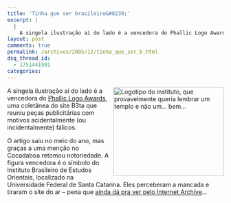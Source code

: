 ```yaml
---
title: 'Tinha que ser brasileiro&#8230;'
excerpt: |
  |
    A singela ilustração aí do lado é a vencedora do Phallic Logo Awards, uma coletânea do site B3ta que reuniu peças publicitárias com motivos acidentalmente (ou incidentalmente) fálicos. O artigo saiu no meio do ano, mas graças a uma menção...
layout: post
comments: true
permalink: /archives/2005/12/tinha_que_ser_b.html
dsq_thread_id:
  - 1751441991
categories:
---
```

<img title="Logotipo do instituto, que provavelmente queria lembrar um templo e não um... bem..." src="//chester.me/archives/img/phallic.gif" width="257" height="206" align="right" />A singela ilustração aí do lado é a vencedora do [Phallic Logo Awards][1], uma coletânea do site B3ta que reuniu peças publicitárias com motivos acidentalmente (ou incidentalmente) fálicos.

O artigo saiu no meio do ano, mas graças a uma menção no Cocadaboa retomou notoriedade. A figura vencedora é o símbolo do Instituto Brasileiro de Estudos Orientais, localizado na Universidade Federal de Santa Catarina. Eles perceberam a mancada e tiraram o site do ar &#8211; pena que [ainda dá pra ver pelo Internet Archive][2]&#8230;

 [1]: http://b3ta.com/features/phalliclogoawards/
 [2]: http://web.archive.org/web/20040930215752/www.cfh.ufsc.br/~oriente/
